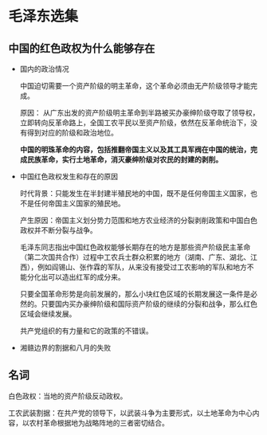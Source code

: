 # 毛泽东选集

## 中国的红色政权为什么能够存在

* 国内的政治情况

  中国迫切需要一个资产阶级的明主革命，这个革命必须由无产阶级领导才能完成。

  原因： 从广东出发的资产阶级明主革命到半路被买办豪绅阶级夺取了领导权，立即转向反革命路上，全国工农平民以至资产阶级，依然在反革命统治下，没有得到对应的阶级和政治地位。

  **中国的明珠革命的内容，包括推翻帝国主义以及其工具军阀在中国的统治，完成民族革命，实行土地革命，消灭豪绅阶级对农民的封建的剥削。**

* 中国红色政权发生和存在的原因

  时代背景：只能发生在半封建半殖民地的中国，既不是任何帝国主义国家，也不是任何帝国主义国家的殖民地。

  产生原因：帝国主义划分势力范围和地方农业经济的分裂剥削政策和中国白色政权并不断分裂与战争。

  毛泽东同志指出中国红色政权能够长期存在的地方是那些资产阶级民主革命（第二次国共合作）过程中工农兵士群众积累的地方（湖南、广东、湖北、江西），例如阎锡山、张作霖的军队，从来没有接受过工农影响的军队和地方不能分化出可以造出红军的成分来。

  只要全国革命形势是向前发展的，那么小块红色区域的长期发展这一条件是必然的。只要国内买办豪绅阶级和国际资产阶级的继续的分裂和战争，那么红色区域会继续发展。

  共产党组织的有力量和它的政策的不错误。

* 湘赣边界的割据和八月的失败

  

## 名词

白色政权：当地的资产阶级反动政权。

工农武装割据：在共产党的领导下，以武装斗争为主要形式，以土地革命为中心内容，以农村革命根据地为战略阵地的三者密切结合。